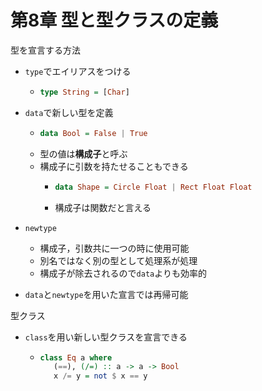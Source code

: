 # 第8章 型と型クラスの定義

型を宣言する方法

 - `type`でエイリアスをつける
   - ```haskell
     type String = [Char] 
     ```
 - `data`で新しい型を定義
   - ```haskell
     data Bool = False | True
     ```
   - 型の値は**構成子**と呼ぶ
   - 構成子に引数を持たせることもできる
     - ```haskell
       data Shape = Circle Float | Rect Float Float
       ```
     - 構成子は関数だと言える
 - `newtype`
   - 構成子，引数共に一つの時に使用可能
   - 別名ではなく別の型として処理系が処理
   - 構成子が除去されるので`data`よりも効率的

- `data`と`newtype`を用いた宣言では再帰可能

型クラス

 - `class`を用い新しい型クラスを宣言できる
   - ```haskell
     class Eq a where
        (==), (/=) :: a -> a -> Bool
        x /= y = not $ x == y
     ```